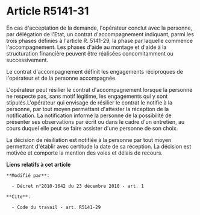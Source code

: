 # Article R5141-31

En cas d'acceptation de la demande, l'opérateur conclut avec la personne, par délégation de l'Etat, un contrat
d'accompagnement indiquant, parmi les trois phases définies à l'article R. 5141-29, la phase par laquelle commence
l'accompagnement. Les phases d'aide au montage et d'aide à la structuration financière peuvent être réalisées concomitamment
ou successivement. 

Le contrat d'accompagnement définit les engagements réciproques de l'opérateur et de la personne accompagnée.

L'opérateur peut résilier le contrat d'accompagnement lorsque la personne ne respecte pas, sans motif légitime, les
engagements qui y sont stipulés.L'opérateur qui envisage de résilier le contrat le notifie à la personne, par tout moyen
permettant d'attester la réception de la notification. La notification informe la personne de la possibilité de présenter ses
observations par écrit ou dans le cadre d'un entretien, au cours duquel elle peut se faire assister d'une personne de son
choix. 

La décision de résiliation est notifiée à la personne par tout moyen permettant d'établir avec certitude la date de sa
réception. La décision est motivée et comporte la mention des voies et délais de recours.

**Liens relatifs à cet article**

	**Modifié par**:

	  - Décret n°2010-1642 du 23 décembre 2010 - art. 1

	**Cite**:

	  - Code du travail - art. R5141-29
